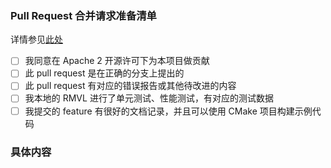 ### Pull Request 合并请求准备清单

详情参见[此处](https://github.com/RoboMaster-Vision/RMVL/wiki/How_to_contribute#3-%E6%8F%90%E4%BA%A4%E8%89%AF%E5%A5%BD%E7%9A%84-pr)

- [ ] 我同意在 Apache 2 开源许可下为本项目做贡献
- [ ] 此 pull request 是在正确的分支上提出的
- [ ] 此 pull request 有对应的错误报告或其他待改进的内容
- [ ] 我本地的 RMVL 进行了单元测试、性能测试，有对应的测试数据
- [ ] 我提交的 feature 有很好的文档记录，并且可以使用 CMake 项目构建示例代码

### 具体内容
